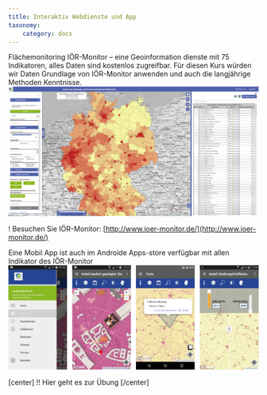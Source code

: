 ```yaml
---
title: Interaktiv Webdienste und App
taxonomy:
    category: docs
---
```


Flächemonitoring IÖR-Monitor – eine Geoinformation dienste mit 75 Indikatoren, alles Daten sind kostenlos zugreifbar. Für diesen Kurs würden wir Daten Grundlage von IÖR-Monitor anwenden und auch die langjährige Methoden Kenntnisse. 
![abb_ior_monitor_kartenviewer](abb_ior_monitor_kartenviewer.png)

! Besuchen Sie IÖR-Monitor: [http://www.ioer-monitor.de/](http://www.ioer-monitor.de/)


Eine Mobil App ist auch im Androide Apps-store verfügbar mit allen Indikator des IÖR-Monitor
![abb_mobil_app_](abb_mobil_app_.png)



[center] !! Hier geht es zur Übung [/center]
